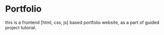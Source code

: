 # Portfolio
this is a frontend [html, css, js] based portfolio website, as a part of guided project tutorial.
